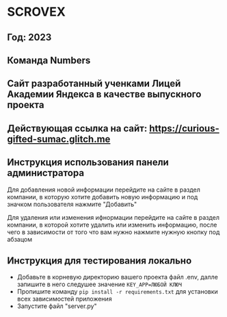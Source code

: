 # SCROVEX
## Год: 2023
## Команда Numbers

## Сайт разработанный ученками Лицей Академии Яндекса в качестве выпускного проекта

## Действующая ссылка на сайт: https://curious-gifted-sumac.glitch.me

## Инструкция использования панели администратора
Для добавления новой информации перейдите на сайте в раздел компании, в которую хотите добавить новую информацию и под значком пользователя нажмите "Добавить"

Для удаления или изменения ифнормации перейдите на сайте в раздел компании, в которой хотите удалить или изменить информацию, после чего в зависимости от того что вам нужно нажмите нужную кнопку под абзацом


## Инструкция для тестирования локально
- Добавьте в корневую директорию вашего проекта файл .env, далле запишите в него следушее значение `KEY_APP=ЛЮБОЙ КЛЮЧ`
- Пропишите команду `pip install -r requirements.txt` для установки всех зависимостей приложения
- Запустите файл "server.py"
